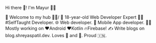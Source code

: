 Hi there 👋! I'm Mayur 🙋‍♂️


🎍 Welcome to my hub 👨‍💻/
👦 18-year-old Web Developer Expert
👨‍💻 #SelfTaught Developer.
🌐 Web developer.
📱 Mobile App developer.
👨‍💻 Mostly working on ❤️Android ❤️Kotlin 🔥Firebase!
✍️ Write blogs on blog.shreyaspatil.dev.
Loves 🎵 and 🎹.
Proud 🇮🇳.
